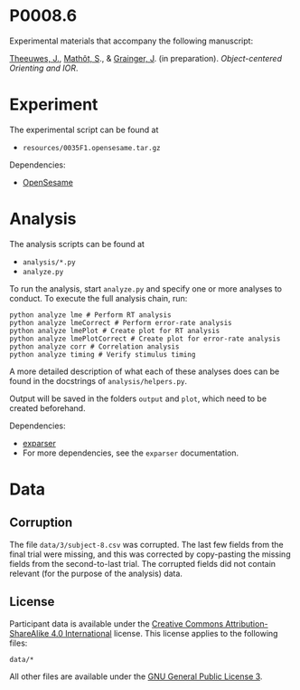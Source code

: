 # P0008.6

Experimental materials that accompany the following manuscript:

[Theeuwes, J.](http://ems.psy.vu.nl/userpages/theeuwes/), [Mathôt, S](http://www.cogsci.nl/smathot)., & [Grainger, J](http://gsite.univ-provence.fr/gsite/document.php?pagendx=2044&project=lpc). (in preparation). *Object-centered Orienting and IOR*.

# Experiment

The experimental script can be found at

- `resources/0035F1.opensesame.tar.gz`

Dependencies:

- [OpenSesame](http://osdoc.cogsci.nl/)

# Analysis

The analysis scripts can be found at

- `analysis/*.py`
- `analyze.py`

To run the analysis, start `analyze.py` and specify one or more analyses to conduct. To execute the full analysis chain, run:

	python analyze lme # Perform RT analysis
	python analyze lmeCorrect # Perform error-rate analysis
	python analyze lmePlot # Create plot for RT analysis
	python analyze lmePlotCorrect # Create plot for error-rate analysis
	python analyze corr # Correlation analysis
	python analyze timing # Verify stimulus timing

A more detailed description of what each of these analyses does can be found in the docstrings of `analysis/helpers.py`.

Output will be saved in the folders `output` and `plot`, which need to be created beforehand.

Dependencies:

- [exparser](https://github.com/smathot/exparser)
- For more dependencies, see the `exparser` documentation.

# Data

## Corruption

The file `data/3/subject-8.csv` was corrupted. The last few fields from the final trial were missing, and this was corrected by copy-pasting the missing fields from the second-to-last trial. The corrupted fields did not contain relevant (for the purpose of the analysis) data.

## License

Participant data is available under the [Creative Commons Attribution-ShareAlike 4.0 International][CC-by-SA] license. This license applies to the following files:

	data/*

All other files are available under the [GNU General Public License 3][gpl].

[CC-by-SA]: http://creativecommons.org/licenses/by-sa/4.0/
[gpl]: https://www.gnu.org/copyleft/gpl.html
